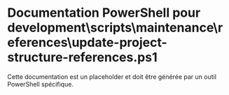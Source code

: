 # Documentation PowerShell pour development\scripts\maintenance\references\update-project-structure-references.ps1

Cette documentation est un placeholder et doit être générée par un outil PowerShell spécifique.
